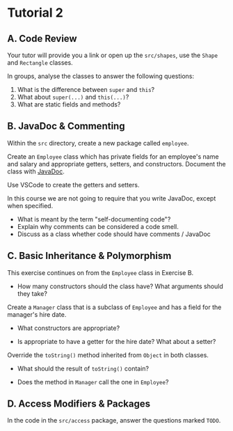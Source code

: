 # Tutorial 2

## A. Code Review

Your tutor will provide you a link or open up the `src/shapes`, use the `Shape` and `Rectangle` classes.

In groups, analyse the classes to answer the following questions:

1. What is the difference between `super` and `this`?
2. What about `super(...)` and `this(...)`?
3. What are static fields and methods?

## B. JavaDoc & Commenting

Within the `src` directory, create a new package called `employee`.

Create an `Employee` class which has private fields for an employee's name and salary and appropriate getters, setters, and constructors. Document the class with [JavaDoc](https://www.oracle.com/au/technical-resources/articles/java/javadoc-tool.html).

Use VSCode to create the getters and setters. 

In this course we are not going to require that you write JavaDoc, except when specified.

* What is meant by the term "self-documenting code"?
* Explain why comments can be considered a code smell.
* Discuss as a class whether code should have comments / JavaDoc

## C. Basic Inheritance & Polymorphism

This exercise continues on from the `Employee` class in Exercise B.

* How many constructors should the class have? What arguments should they take?

Create a `Manager` class that is a subclass of `Employee` and has a field for the manager's hire date.

* What constructors are appropriate?

* Is appropriate to have a getter for the hire date? What about a setter?

Override the `toString()` method inherited from `Object` in both classes.

* What should the result of `toString()` contain?

* Does the method in `Manager` call the one in `Employee`?

## D. Access Modifiers & Packages

In the code in the `src/access` package, answer the questions marked `TODO`.
